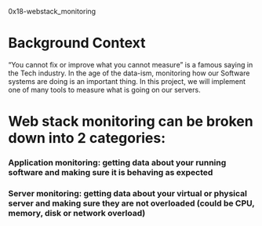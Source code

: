 0x18-webstack_monitoring

# Background Context

“You cannot fix or improve what you cannot measure” is a famous saying in the Tech industry. In the age of the data-ism, monitoring how our Software systems are doing is an important thing. In this project, we will implement one of many tools to measure what is going on our servers.

# Web stack monitoring can be broken down into 2 categories:

### Application monitoring: getting data about your running software and making sure it is behaving as expected

### Server monitoring: getting data about your virtual or physical server and making sure they are not overloaded (could be CPU, memory, disk or network overload)
